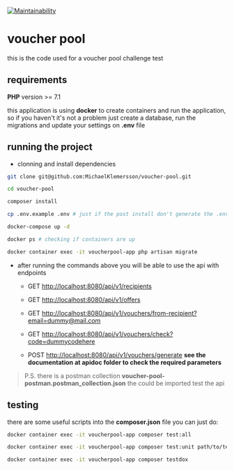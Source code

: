 [![Maintainability](https://api.codeclimate.com/v1/badges/cbdc7c30b595d13da81a/maintainability)](https://codeclimate.com/github/MichaelKlemersson/voucher-pool/maintainability)

# voucher pool
this is the code used for a voucher pool challenge test

## requirements
**PHP** version >= 7.1

this application is using **docker** to create containers and run the application,
so if you haven't it's not a problem just create a database, run the migrations and update your settings on **.env** file

## running the project

- clonning and install dependencies
```bash
git clone git@github.com:MichaelKlemersson/voucher-pool.git

cd voucher-pool

composer install

cp .env.example .env # just if the post install don't generate the .env file

docker-compose up -d

docker ps # checking if containers are up

docker container exec -it voucherpool-app php artisan migrate
```

- after running the commands above you will be able to use the api
with endpoints

    - GET [http://localhost:8080/api/v1/recipients](http://localhost:8080/api/v1/recipients)
    
    - GET [http://localhost:8080/api/v1/offers](http://localhost:8080/api/v1/offers)

    - GET [http://localhost:8080/api/v1/vouchers/from-recipient?email=dummy@mail.com](http://localhost:8080/api/v1/vouchers/from-recipient?email=dummy@mail.com)

    - GET [http://localhost:8080/api/v1/vouchers/check?code=dummycodehere](http://localhost:8080/api/v1/vouchers/check?code=dummycodehere)

    - POST [http://localhost:8080/api/v1/vouchers/generate](http://localhost:8080/api/v1/vouchers/generate) **see the documentation at apidoc folder to check the required parameters**


> P.S. there is a postman collection **voucher-pool-postman.postman_collection.json** the could be imported test the api


## testing
there are some useful scripts into the **composer.json** file you can just do:
```bash
docker container exec -it voucherpool-app composer test:all

docker container exec -it voucherpool-app composer test:unit path/to/testClass

docker container exec -it voucherpool-app composer testdox
```